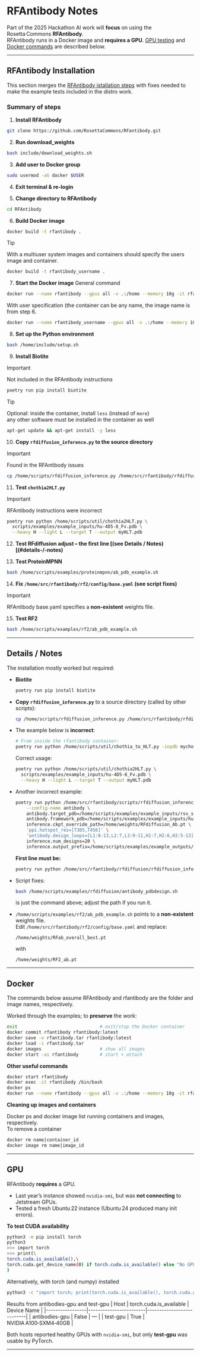 # RFAntibody Notes

Part of the 2025 Hackathon AI work will **focus** on using the Rosetta Commons **RFAntibody**.  
RFAntibody runs in a Docker image and **requires a GPU**. [GPU testing](#gpu) and [Docker commands](#docker) are described below.

---

## RFAntibody Installation
This section merges the [RFAntibody istallation steps](https://github.com/RosettaCommons/RFantibody) with fixes needed to make the example tests included in the distro work.  

### Summary of steps

1. **Install RFAntibody**
```bash
git clone https://github.com/RosettaCommons/RFantibody.git
```

2. **Run download_weights**
```bash
bash include/download_weights.sh
```

3. **Add user to Docker group**
```bash
sudo usermod -aG docker $USER
```

4. **Exit terminal & re-login**

5. **Change directory to RFAntibody**
```bash
cd RFAntibody
```

6. **Build Docker image**
```bash
docker build -t rfantibody .
```
> [!TIP]
> With a multiuser system images and containers should specify the users image and container.

```bash
docker build -t rfantibody_username .
```
    
7. **Start the Docker image**
General command
```bash
docker run --name rfantibody --gpus all -v .:/home --memory 10g -it rfantibody
```
With user specification (the container can be any name, the image name is from step 6. 
```bash
docker run --name rfantibody_username --gpus all -v .:/home --memory 10g -it rfantibody_username
```

8. **Set up the Python environment**
```bash
bash /home/include/setup.sh
```

9. **Install Biotite**
> [!IMPORTANT]
> Not included in the RFAntibody instructions
```bash
poetry run pip install biotite
```
> [!TIP]
> Optional: inside the container, install `less` (instead of `more`)  
> any other software must be installed in the container as well
```bash
apt-get update && apt-get install -y less
```
  
10. **Copy `rfdiffusion_inference.py` to the source directory**
> [!IMPORTANT]
> Found in the RFAntibody issues  
```bash
cp /home/scripts/rfdiffusion_inference.py /home/src/rfantibody/rfdiffusion/
```

11. **Test `chothia2HLT.py`**
> [!IMPORTANT]
> RFAntibody instructions were incorrect  

```bash
poetry run python /home/scripts/util/chothia2HLT.py \
  scripts/examples/example_inputs/hu-4D5-8_Fv.pdb \
  --heavy H --light L --target T --output myHLT.pdb
```

12. **Test RFdiffusion adjust – the first line [(see Details / Notes)[(#details-/-notes)**

13. **Test ProteinMPNN**
```bash
bash /home/scripts/examples/proteinmpnn/ab_pdb_example.sh
```

14. **Fix `/home/src/rfantibody/rf2/config/base.yaml` (see script fixes)**
> [!IMPORTANT]
> RFAntibody base.yaml specifies a **non‑existent** weights file.

15. **Test RF2**
```bash
bash /home/scripts/examples/rf2/ab_pdb_example.sh
```
---
## Details / Notes

The installation mostly worked but required:

- **Biotite**
  ```bash
  poetry run pip install biotite
  ```

- **Copy `rfdiffusion_inference.py`** to a source directory (called by other scripts):
  ```bash
  cp /home/scripts/rfdiffusion_inference.py /home/src/rfantibody/rfdiffusion/
  ```

- The example below is **incorrect**:
  ```bash
  # From inside the rfantibody container:
  poetry run python /home/scripts/util/chothia_to_HLT.py -inpdb mychothia.pdb -outpdb myHLT.pdb
  ```
  Correct usage:
  ```bash
  poetry run python /home/scripts/util/chothia2HLT.py \
    scripts/examples/example_inputs/hu-4D5-8_Fv.pdb \
    --heavy H --light L --target T --output myHLT.pdb
  ```

- Another incorrect example:
  ```bash
  poetry run python /home/src/rfantibody/scripts/rfdiffusion_inference.py \
      --config-name antibody \
      antibody.target_pdb=/home/scripts/examples/example_inputs/rsv_site3.pdb \
      antibody.framework_pdb=/home/scripts/examples/example_inputs/hu-4D5-8_Fv.pdb \
      inference.ckpt_override_path=/home/weights/RFdiffusion_Ab.pt \
      'ppi.hotspot_res=[T305,T456]' \
      'antibody.design_loops=[L1:8-13,L2:7,L3:9-11,H1:7,H2:6,H3:5-13]' \
      inference.num_designs=20 \
      inference.output_prefix=/home/scripts/examples/example_outputs/ab_des
  ```

  **First line must be:**
  ```bash
  poetry run python /home/src/rfantibody/rfdiffusion/rfdiffusion_inference.py
  ```

- Script fixes:
  ```bash
  bash /home/scripts/examples/rfdiffusion/antibody_pdbdesign.sh
  ```
  is just the command above; adjust the path if you run it.

- `/home/scripts/examples/rf2/ab_pdb_example.sh` points to a **non‑existent** weights file.  
  Edit `/home/src/rfantibody/rf2/config/base.yaml` and replace:

  ```
  /home/weights/RFab_overall_best.pt
  ```
  with
  ```
  /home/weights/RF2_ab.pt
  ```

---

## Docker
The commands below assume RFAntibody and rfantibody are the folder and image names, respectively. 

Worked through the examples; to **preserve** the work:

```bash
exit                               # exit/stop the Docker container
docker commit rfantibody rfantibody:latest
docker save -o rfantibody.tar rfantibody:latest
docker load -i rfantibody.tar
docker images                      # show all images
docker start -ai rfantibody        # start + attach
```

**Other useful commands**

```bash
docker start rfantibody
docker exec -it rfantibody /bin/bash
docker ps
docker run --name rfantibody --gpus all -v .:/home --memory 10g -it rfantibody
```

**Cleaning up images and containers**

Docker ps and docker image list running containers and images, respectively.  
To remove a container
```bash
docker rm name|container_id
docker image rm name|image_id
```

---

## GPU

RFAntibody **requires** a GPU.

- Last year’s instance showed `nvidia-smi`, but was **not connecting** to Jetstream GPUs.  
- Tested a fresh Ubuntu 22 instance (Ubuntu 24 produced many init errors).

**To test CUDA availability**

```bash
python3 -m pip install torch
python3
>>> import torch
>>> print(\
torch.cuda.is_available(),\
torch.cuda.get_device_name(0) if torch.cuda.is_available() else "No GPU"\
)
```
Alternatively, with torch (and numpy) installed
```bash
python3 -c "import torch; print(torch.cuda.is_available(), torch.cuda.get_device_name(0) if torch.cuda.is_available() else 'No GPU')"
```

Results from antibodies-gpu and test-gpu
| Host            | torch.cuda.is_available | Device Name               |
|-----------------|------------------------|---------------------------|
| antibodies-gpu  | False                  | —                         |
| test-gpu        | True                   | NVIDIA A100‑SXM4‑40GB     |

Both hosts reported healthy GPUs with `nvidia-smi`, but only **test‑gpu** was usable by PyTorch.

---
